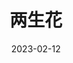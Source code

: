 ---
title: '两生花'
date: '2023-02-12'
price: '60.00'
theaters: ['中国电影资料馆艺术影院']
seat: ['6-1']
remark: ['学术放映', '4K,1991']
---